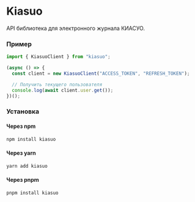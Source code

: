 # Kiasuo

API библиотека для электронного журнала КИАСУО.

### Пример

```ts
import { KiasuoClient } from "kiasuo";

(async () => {
  const client = new KiasuoClient("ACCESS_TOKEN", "REFRESH_TOKEN");

  // Получить текущего пользователя
  console.log(await client.user.get());
})();
```

### Установка

#### Через npm

```bash
npm install kiasuo
```

#### Через yarn

```bash
yarn add kiasuo
```

#### Через pnpm

```bash
pnpm install kiasuo
```
